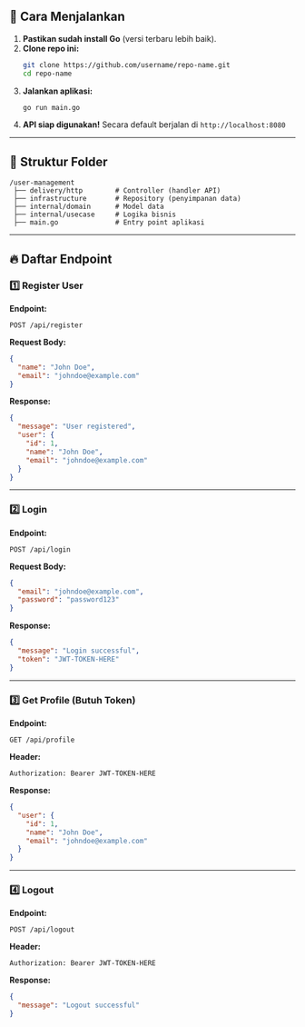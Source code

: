 
## 🚀 Cara Menjalankan

1. **Pastikan sudah install Go** (versi terbaru lebih baik).
2. **Clone repo ini:**
   ```sh
   git clone https://github.com/username/repo-name.git
   cd repo-name
   ```
3. **Jalankan aplikasi:**
   ```sh
   go run main.go
   ```
4. **API siap digunakan!** Secara default berjalan di `http://localhost:8080`

---

## 📂 Struktur Folder

```
/user-management
 ├── delivery/http        # Controller (handler API)
 ├── infrastructure       # Repository (penyimpanan data)
 ├── internal/domain      # Model data
 ├── internal/usecase     # Logika bisnis
 ├── main.go              # Entry point aplikasi
```

---

## 🔥 Daftar Endpoint

### 1️⃣ Register User
**Endpoint:**
```http
POST /api/register
```
**Request Body:**
```json
{
  "name": "John Doe",
  "email": "johndoe@example.com"
}
```
**Response:**
```json
{
  "message": "User registered",
  "user": {
    "id": 1,
    "name": "John Doe",
    "email": "johndoe@example.com"
  }
}
```

---

### 2️⃣ Login
**Endpoint:**
```http
POST /api/login
```
**Request Body:**
```json
{
  "email": "johndoe@example.com",
  "password": "password123"
}
```
**Response:**
```json
{
  "message": "Login successful",
  "token": "JWT-TOKEN-HERE"
}
```

---

### 3️⃣ Get Profile (Butuh Token)
**Endpoint:**
```http
GET /api/profile
```
**Header:**
```http
Authorization: Bearer JWT-TOKEN-HERE
```
**Response:**
```json
{
  "user": {
    "id": 1,
    "name": "John Doe",
    "email": "johndoe@example.com"
  }
}
```

---

### 4️⃣ Logout
**Endpoint:**
```http
POST /api/logout
```
**Header:**
```http
Authorization: Bearer JWT-TOKEN-HERE
```
**Response:**
```json
{
  "message": "Logout successful"
}
```
